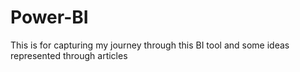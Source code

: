 # Power-BI
This is for capturing my journey through this BI tool and some ideas represented through articles

